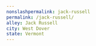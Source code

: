 ```yaml
---
﻿nonslashpermalink: jack-russell
permalink: /jack-russell/
alley: Jack Russell
city: West Dover
state: Vermont
---
```

